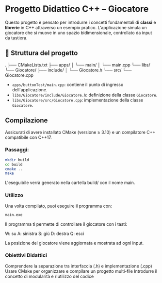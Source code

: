 # Progetto Didattico C++ – Giocatore

Questo progetto è pensato per introdurre i concetti fondamentali di **classi** e **librerie** in C++ attraverso un esempio pratico. 
L'applicazione simula un giocatore che si muove in uno spazio bidimensionale, controllato da input da tastiera.

## 📁 Struttura del progetto

. ├── CMakeLists.txt ├── apps/ │ └── main/ │ └── main.cpp └── libs/ └── Giocatore/ ├── include/ │ └── Giocatore.h └── src/ └── Giocatore.cpp

- `apps/buttonTest/main.cpp`: contiene il punto di ingresso dell'applicazione.
- `libs/Giocatore/include/Giocatore.h`: definizione della classe `Giocatore`.
- `libs/Giocatore/src/Giocatore.cpp`: implementazione della classe `Giocatore`.

##  Compilazione

Assicurati di avere installato CMake (versione ≥ 3.10) e un compilatore C++ compatibile con C++17.


### Passaggi:

```bash
mkdir build
cd build
cmake ..
make 
```

L'eseguibile verrà generato nella cartella build/ con il nome main.

### Utilizzo
Una volta compilato, puoi eseguire il programma con:

```bash
main.exe
```

Il programma ti permette di controllare il giocatore con i tasti:

W: su
A: sinistra
S: giù
D: destra
Q: esci

La posizione del giocatore viene aggiornata e mostrata ad ogni input.

### Obiettivi Didattici
Comprendere la separazione tra interfaccia (.h) e implementazione (.cpp)
Usare CMake per organizzare e compilare un progetto multi-file
Introdurre il concetto di modularità e riutilizzo del codice
